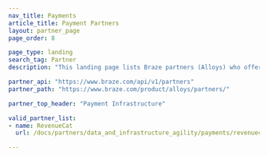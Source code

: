 ```yaml
---
nav_title: Payments
article_title: Payment Partners
layout: partner_page
page_order: 8

page_type: landing
search_tag: Partner
description: "This landing page lists Braze partners (Alloys) who offer infrastructure to mobile app developers to support and manage in-app payments and subscriptions."

partner_api: "https://www.braze.com/api/v1/partners"
partner_path: "https://www.braze.com/product/alloys/partners/"

partner_top_header: "Payment Infrastructure"

valid_partner_list:
- name: RevenueCat
  url: /docs/partners/data_and_infrastructure_agility/payments/revenuecat/

---
```

